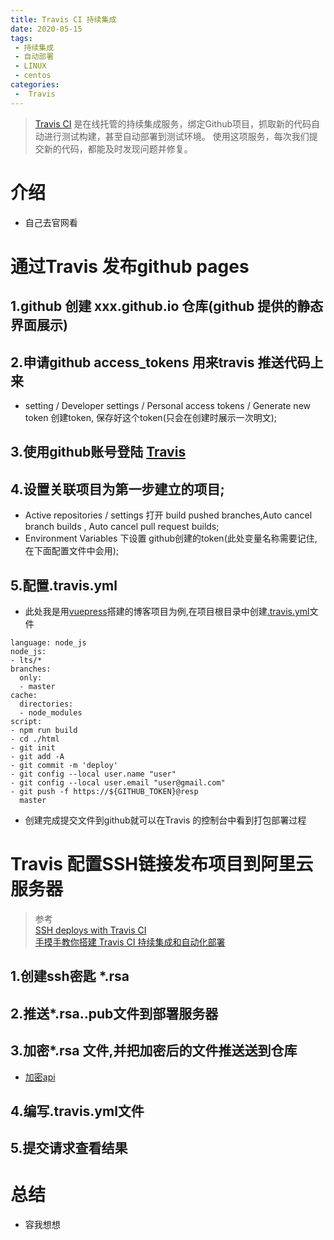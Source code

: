 ```yaml
---
title: Travis CI 持续集成
date: 2020-05-15
tags:
 - 持续集成
 - 自动部署
 - LINUX
 - centos
categories:
 -  Travis
---
```










> [Travis CI](https://travis-ci.com/) 是在线托管的持续集成服务，绑定Github项目，抓取新的代码自动进行测试构建，甚至自动部署到测试环境。 使用这项服务，每次我们提交新的代码，都能及时发现问题并修复。



# 介绍

* 自己去官网看



# 通过Travis 发布github pages

## 1.github 创建 xxx.github.io 仓库(github 提供的静态界面展示)

## 2.申请github access_tokens 用来travis 推送代码上来

* setting /  Developer settings / Personal access tokens / Generate new token 创建token, 保存好这个token(只会在创建时展示一次明文);

## 3.使用github账号登陆 [Travis](https://travis-ci.com/) 

## 4.设置关联项目为第一步建立的项目;
* Active repositories / settings  打开 build pushed branches,Auto cancel branch builds , Auto cancel pull request builds;
* Environment Variables 下设置 github创建的token(此处变量名称需要记住,在下面配置文件中会用);

## 5.配置.travis.yml

* 此处我是用[vuepress](https://www.vuepress.cn/)搭建的博客项目为例,在项目根目录中创建[.travis.yml](https://docs.travis-ci.com/user/encrypting-files/)文件
```
language: node_js
node_js:
- lts/*
branches:
  only:
  - master
cache:
  directories:
  - node_modules
script:
- npm run build
- cd ./html
- git init
- git add -A
- git commit -m 'deploy'
- git config --local user.name "user"
- git config --local user.email "user@gmail.com"
- git push -f https://${GITHUB_TOKEN}@resp
  master
```
*  创建完成提交文件到github就可以在Travis 的控制台中看到打包部署过程


# Travis 配置SSH链接发布项目到阿里云服务器

 >参考   
 > [SSH deploys with Travis CI](https://oncletom.io/2016/travis-ssh-deploy/)   
 > [手摸手教你搭建 Travis CI 持续集成和自动化部署](https://www.ctolib.com/topics-139043.html)

## 1.创建ssh密匙 *.rsa
## 2.推送*.rsa..pub文件到部署服务器
## 3.加密*.rsa 文件,并把加密后的文件推送送到仓库

* [加密api](https://docs.travis-ci.com/user/encrypting-files/)

## 4.编写.travis.yml文件
## 5.提交请求查看结果

# 总结

* 容我想想


